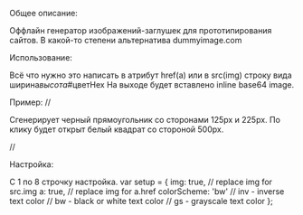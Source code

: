 Общее описание:

Оффлайн генератор изображений-заглушек для прототипирования сайтов.
В какой-то степени альтернатива dummyimage.com 

Использование:

Всё что нужно это написать в атрибут href(a) или в src(img) строку вида ширина*высота*#цветHex
На выходе будет вставлено inline base64 image.

Пример:
// <a href="500*500*#FFFFFF"><img src="125*225*#000" alt=""></a>

Сгенерирует черный прямоугольник со сторонами 125px и 225px. По клику будет открыт белый квадрат со стороной 500px.

// <a href="data:image/png;base64,iVBORw...CC"><img src="data:image/png;base64,iVBORw0K...YII=" alt=""></a>

Настройка:

С 1 по 8 строчку настройка. 
var setup = {
    img: true, // replace img for src.img
    a: true, // replace img for a.href
    colorScheme: 'bw'
    // inv - inverse text color
    // bw - black or white text color
    // gs - grayscale text color
};

